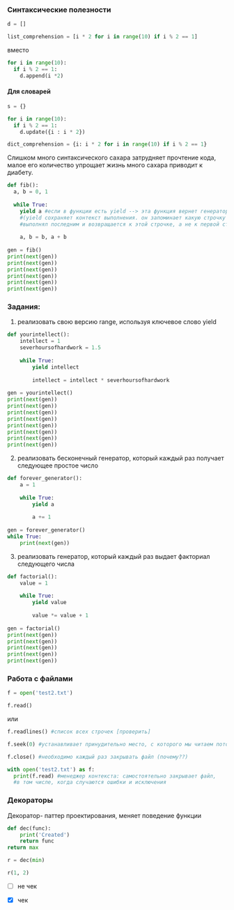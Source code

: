 ### Синтаксические полезности

```python 
d = []
```

```python
list_comprehension = [i * 2 for i in range(10) if i % 2 == 1]
```

вместо

```python
for i in range(10):
  if i % 2 == 1:
    d.append(i *2)
```

#### Для словарей

```python
s = {}
```

```python
for i in range(10):
  if i % 2 == 1:
    d.update({i : i * 2})
```
    
```python
dict_comprehension = {i: i * 2 for i in range(10) if i % 2 == 1}
```

Слишком много синтаксического сахара затрудняет прочтение кода, малое его количество упрощает жизнь много сахара приводит к диабету.

```python
def fib():
  a, b = 0, 1
  
  while True:
    yield a #если в функции есть yield --> эта функция вернет генератор 
    #(yield сохраняет контекст выполнения. он запоминает какую строчку он
    #выполнял последним и возвращается к этой строчке, а не к первой строчке функции)'''
    
    a, b = b, a + b
    
gen = fib()
print(next(gen))
print(next(gen))
print(next(gen))
print(next(gen))
print(next(gen))
print(next(gen))
```


### Задания:
1) реализовать свою версию range, используя ключевое слово yield
```python
def yourintellect():
    intellect = 1
    severhoursofhardwork = 1.5
        
    while True:
        yield intellect
         
        intellect = intellect * severhoursofhardwork
            
gen = yourintellect()
print(next(gen))
print(next(gen))
print(next(gen))
print(next(gen))
print(next(gen))
print(next(gen))
print(next(gen))
print(next(gen))
```

2) реализовать бесконечный генератор, который каждый раз получает следующее простое число
```python
def forever_generator():
    a = 1
   
    while True:
        yield a
        
        a += 1
            
gen = forever_generator()
while True:
    print(next(gen))
```

3) реализовать генератор, который каждый раз выдает факториал следующего числа
```python
def factorial():
    value = 1
    
    while True:
        yield value
        
        value *= value + 1
        
gen = factorial()
print(next(gen))
print(next(gen))
print(next(gen))
print(next(gen))
print(next(gen))
```

### Работа с файлами

```python
f = open('test2.txt')
```
```python
f.read() 
```
или 
```python
f.readlines() #список всех строчек [проверить]
```
```python
f.seek(0) #устанавливает принудительно место, с которого мы читаем поток (чтобы начать читать файл сначала)
```
```python
f.close() #необходимо каждый раз закрывать файл (почему??)
```
```python
with open('test2.txt') as f:
  print(f.read) #менеджер контекста: самостоятельно закрывает файл, 
  #в том числе, когда случаются ошибки и исключения
```
  
### Декораторы  

Декоратор- паттер проектирования, меняет поведение функции
```python
def dec(func):
    print('Created')
    return func
return max

r = dec(min)

r(1, 2)
```

- [ ] не чек
- [x] чек

